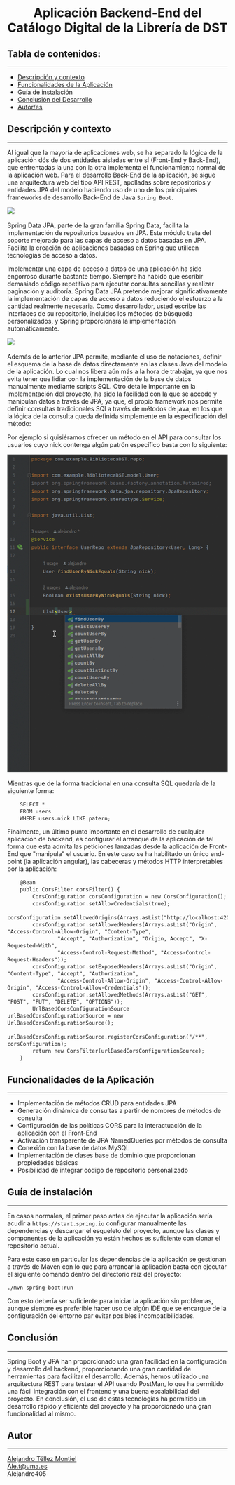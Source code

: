 <h1 align="center">Aplicación Backend-End del Catálogo Digital de la Librería de DST</h1>


## Tabla de contenidos:

---

- [Descripción y contexto](#descripción-y-contexto)
- [Funcionalidades de la Aplicación](#funcionalidades-de-la-aplicación)
- [Guía de instalación](#guía-de-instalación)
- [Conclusión del Desarrollo](#conclusión)
- [Autor/es](#autores)

## Descripción y contexto

---

Al igual que la mayoría de aplicaciones web, se ha separado la lógica de la aplicación dós de dos entidades aisladas entre sí (Front-End y Back-End), que enfrentadas la una con la otra implementa el funcionamiento normal de la aplicación web. Para el desarrollo Back-End de la aplicación, se sigue una arquitectura web del tipo API REST, apolladas sobre repositorios y entidades JPA del modelo haciendo uso de uno de los principales frameworks de desarrollo Back-End de Java `Spring Boot`.

![](https://www.filepicker.io/api/file/fUQ7OU6CQxmF0pFCiNxu)


Spring Data JPA, parte de la gran familia Spring Data, facilita la implementación de repositorios basados en JPA. Este módulo trata del soporte mejorado para las capas de acceso a datos basadas en JPA. Facilita la creación de aplicaciones basadas en Spring que utilicen tecnologías de acceso a datos.

Implementar una capa de acceso a datos de una aplicación ha sido engorroso durante bastante tiempo. Siempre ha habido que escribir demasiado código repetitivo para ejecutar consultas sencillas y realizar paginación y auditoría. Spring Data JPA pretende mejorar significativamente la implementación de capas de acceso a datos reduciendo el esfuerzo a la cantidad realmente necesaria. Como desarrollador, usted escribe las interfaces de su repositorio, incluidos los métodos de búsqueda personalizados, y Spring proporcionará la implementación automáticamente.

![](https://www.startpage.com/av/proxy-image?piurl=https%3A%2F%2Fwww.interviewbit.com%2Fblog%2Fwp-content%2Fuploads%2F2022%2F06%2FSpring-Boot-Workflow-Architecture-1024x614.png&sp=1674672527Te770c3ba0caf23525ed123fe72e247fea31132ff3563cd4813c5a7d5ecff73c3)

Además de lo anterior JPA permite, mediante el uso de notaciones, definir el esquema de la base de datos directamente en las clases Java del modelo de la aplicación. Lo cual nos libera aún más a la hora de trabajar, ya que nos evita tener que lidiar con la implementación de la base de datos manualmente mediante scripts SQL. Otro detalle importante en la implementación del proyecto, ha sido la facilidad con la que se accede y manipulan datos a través de JPA, ya que, el propio framework nos permite definir consultas tradicionales SQl a través de métodos de java, en los que la lógica de la consulta queda definida simplemente en la especificación del método:

Por ejemplo si quisiéramos ofrecer un método en el API para consultar los usuarios cuyo nick contenga algún patrón específico basta con lo siguiente:

![](./src/main/resources/static/jpaOp.gif)   

Mientras que de la forma tradicional en una consulta SQL quedaría de la siguiente forma: 

``` {SQL}
    SELECT * 
    FROM users
    WHERE users.nick LIKE patern;
```

Finalmente, un último punto importante en el desarrollo de cualquier aplicación de backend, es configurar el arranque de la aplicación de tal forma que esta admita las peticiones lanzadas desde la aplicación de Front-End que "manipula" el usuario. En este caso se ha habilitado un único end-point (la aplicación angular), las cabeceras y métodos HTTP interpretables por la aplicación:

```
    @Bean
	public CorsFilter corsFilter() {
		CorsConfiguration corsConfiguration = new CorsConfiguration();
		corsConfiguration.setAllowCredentials(true);
		corsConfiguration.setAllowedOrigins(Arrays.asList("http://localhost:4200"));
		corsConfiguration.setAllowedHeaders(Arrays.asList("Origin", "Access-Control-Allow-Origin", "Content-Type",
				"Accept", "Authorization", "Origin, Accept", "X-Requested-With",
				"Access-Control-Request-Method", "Access-Control-Request-Headers"));
		corsConfiguration.setExposedHeaders(Arrays.asList("Origin", "Content-Type", "Accept", "Authorization",
				"Access-Control-Allow-Origin", "Access-Control-Allow-Origin", "Access-Control-Allow-Credentials"));
		corsConfiguration.setAllowedMethods(Arrays.asList("GET", "POST", "PUT", "DELETE", "OPTIONS"));
		UrlBasedCorsConfigurationSource urlBasedCorsConfigurationSource = new UrlBasedCorsConfigurationSource();
		urlBasedCorsConfigurationSource.registerCorsConfiguration("/**", corsConfiguration);
		return new CorsFilter(urlBasedCorsConfigurationSource);
	}
```

## Funcionalidades de la Aplicación

---

* Implementación de métodos CRUD para entidades JPA
* Generación dinámica de consultas a partir de nombres de métodos de consulta
* Configuración de las políticas CORS para la interactuación de la aplicación con el Front-End
* Activación transparente de JPA NamedQueries por métodos de consulta
* Conexión con la base de datos MySQL
* Implementación de clases base de dominio que proporcionan propiedades básicas
* Posibilidad de integrar código de repositorio personalizado


## Guía de instalación

---

En casos normales, el primer paso antes de ejecutar la aplicación sería acudir a `https://start.spring.io` configurar manualmente las dependencias y descargar el esqueleto del proyecto, aunque las clases y componentes de la aplicación ya están hechos es suficiente con clonar el repositorio actual.

Para este caso en particular las dependencias de la aplicación se gestionan a través de Maven con lo que para arrancar la aplicación basta con ejecutar el siguiente comando dentro del directorio raíz del proyecto:

``` sh{background = true}
./mvn spring-boot:run
```

Con esto debería ser suficiente para iniciar la aplicación sin problemas, aunque siempre es preferible hacer uso de algún IDE que se encargue de la configuración del entorno par evitar posibles incompatibilidades.

## Conclusión

---

Spring Boot y JPA han proporcionado una gran facilidad en la configuración y desarrollo del backend, proporcionando una gran cantidad de herramientas para facilitar el desarrollo. Además, hemos utilizado una arquitectura REST para testear el API usando PostMan, lo que ha permitido una fácil integración con el frontend y una buena escalabilidad del proyecto. En conclusión, el uso de estas tecnologías ha permitido un desarrollo rápido y eficiente del proyecto y ha proporcionado una gran funcionalidad al mismo.

## Autor

---

[Alejandro Téllez Montiel](https://github.com/Alejandro405/bibliotecaDSTApp)           
Ale.t@uma.es   
Alejandro405

